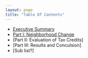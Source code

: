 ```yaml
---
layout: page
title: "Table Of Contents"
---
```


- [Executive Summary](https://github.com/R-Class/cpp-528-fall-2021-group-03/blob/main/exec)
- [Part I: Neighborhood Change](https://github.com/R-Class/cpp-528-fall-2021-group-03/blob/main/analysis/part_i.md)
- [Part II: Evaluation of Tax Credits]
- [Part III: Results and Conculsion]
 - [Sub list?]
